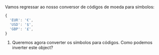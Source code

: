 Vamos regressar ao nosso conversor de códigos de moeda para símbolos:

```typescript
{
  'EUR': '€',
  'USD': '$',
  'GBP': '£',
}
```

1. Queremos agora converter os símbolos para códigos. Como podemos inverter este object?
